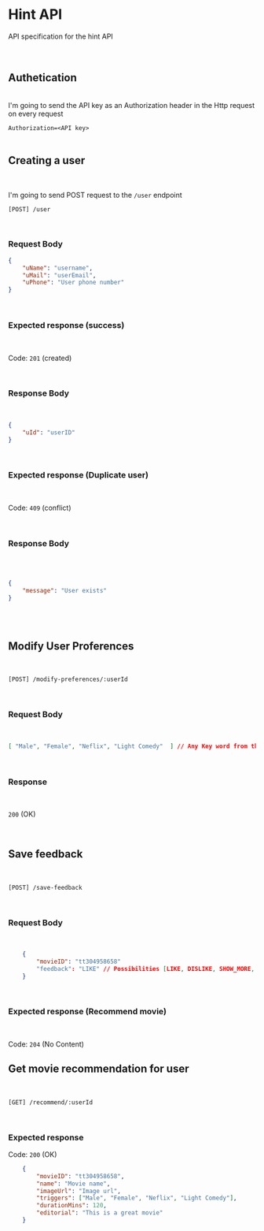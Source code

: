 Hint API
==========

API specification for the hint API 
<br>
<br>
<br>

## Authetication
<br>
I'm going to send the API key as an Authorization header in the Http request on every request

`Authorization=<API key>`
<br>
<br>

## Creating a user

<br>

I'm going to send POST request to the `/user` endpoint
<br>

`[POST] /user`

<br>

### Request Body
```json
{
    "uName": "username",
    "uMail": "userEmail",
    "uPhone": "User phone number"
}
```
<br>

### Expected response (success)

<br>

Code:
`201` (created)

<br>

### Response Body

<br>

```json
{
    "uId": "userID"
}
```
<br>

### Expected response (Duplicate user)

<br>

Code:
`409` (conflict)

<br>

### Response Body

<br>
<br>

```json
{
    "message": "User exists"
}
```

<br>
<br>

## Modify User Proferences

<br>

`[POST] /modify-preferences/:userId`

<br>

### Request Body

<br>

```json
[ "Male", "Female", "Neflix", "Light Comedy"  ] // Any Key word from the keywords array
```

<br>

### Response

<br>

`200` (OK)

<br>

## Save feedback

<br>

`[POST] /save-feedback`

<br>

### Request Body
<br>

```json
    {
        "movieID": "tt304958658"
        "feedback": "LIKE" // Possibilities [LIKE, DISLIKE, SHOW_MORE, SHOW_LESS, SEEN]
    }
```
<br>

### Expected response (Recommend movie)

<br>

Code:
`204` (No Content)

## Get movie recommendation for user

<br>

`[GET] /recommend/:userId`

<br>

### Expected response

Code:
`200` (OK)

```json
    {
        "movieID": "tt304958658",
        "name": "Movie name",
        "imageUrl": "Image url",
        "triggers": ["Male", "Female", "Neflix", "Light Comedy"],
        "durationMins": 120,
        "editorial": "This is a great movie"
    }
```

<br>

